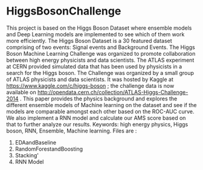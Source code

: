 # HiggsBosonChallenge
This project is based on the Higgs Boson Dataset where ensemble models and Deep Learning models are implemented to see which of them work more efficiently.
The Higgs Boson Dataset is a 30 featured dataset comprising of two events: Signal events and Background Events. The Higgs Boson Machine Learning Challenge was organized to promote collaboration between high energy physicists and data scientists. The ATLAS experiment at CERN provided simulated data that has been used by physicists in a search for the Higgs boson. The Challenge was organized by a small group of ATLAS physicists and data scientists. It was hosted by Kaggle at https://www.kaggle.com/c/higgs-boson ; the challenge data is now available on http://opendata.cern.ch/collection/ATLAS-Higgs-Challenge-2014 . This paper provides the physics background and explores the different ensemble models of Machine learning on the dataset and see if the models are comparable amongst each other based on the ROC-AUC curve. We also implement a RNN model and calculate our AMS score based on that to further analyze our results. Keywords: high energy physics, Higgs boson, RNN, Ensemble, Machine learning.
Files are :
1. EDAandBaseline
2. RandomForestandBoosting
3. Stacking'
4. RNN Model
